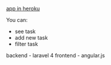[app in heroku](http://lit-basin-6355.herokuapp.com/)

You can:
* see task 
* add new task
* filter task

backend - laravel 4
frontend - angular.js
